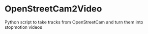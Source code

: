 # OpenStreetCam2Video
Python script to take tracks from OpenStreetCam and turn them into stopmotion videos

